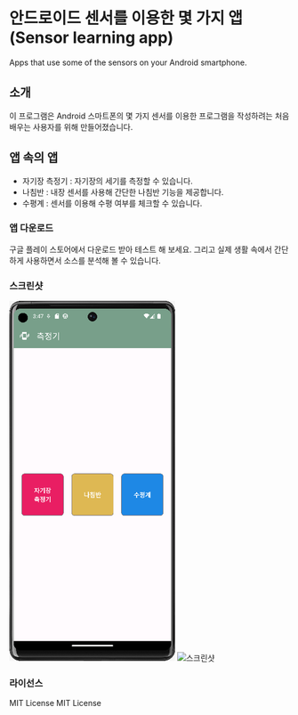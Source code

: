# 안드로이드 센서를 이용한 몇 가지 앱 (Sensor learning app)
Apps that use some of the sensors on your Android smartphone.

## 소개
이 프로그램은 Android 스마트폰의 몇 가지 센서를 이용한 프로그램을 작성하려는 처음 배우는 사용자를 위해 만들어졌습니다.

## 앱 속의 앱
- 자기장 측정기 : 자기장의 세기를 측정할 수 있습니다.
- 나침반 : 내장 센서를 사용해 간단한 나침반 기능을 제공합니다.
- 수평계 : 센서를 이용해 수평 여부를 체크할 수 있습니다.


### 앱 다운로드
구글 플레이 스토어에서 다운로드 받아 테스트 해 보세요. 그리고 실제 생활 속에서 간단하게 사용하면서 소스를 분석해 볼 수 있습니다.

### 스크린샷
![스크린샷](/app/screenshot/screenshort_utility.png)
![스크린샷](/app/screenshot/screenshort_utility1.png)

### 라이선스
MIT License
MIT License
